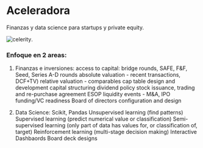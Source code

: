 # Aceleradora 
Finanzas y data science para startups y private equity. 

![celerity](https://github.com/celerityventures/hello/blob/gh-pages/celeritylogo.jpg).

### Enfoque en 2 areas:

1. Finanzas e inversiones:
access to capital: bridge rounds, SAFE, F&F, Seed, Series A-D rounds
absolute valuation - recent transactions, DCF+TV)
relative valuation - comparables
cap table design and development
capital structuring
dividend policy
stock issuance, trading and re-purchase agreement
ESOP
liquidity events - M&A, IPO
funding/VC readiness 
Board of directors configuration and design

2. Data Science:
Scikit, Pandas
Unsupervised learning (find patterns)
Supervised learning (predict numerical value or classification)
Semi-supervised learning (only part of data has values for, or classification of, target)
Reinforcement learning (multi-stage decision making)
Interactive Dashbaords 
Board deck designs

